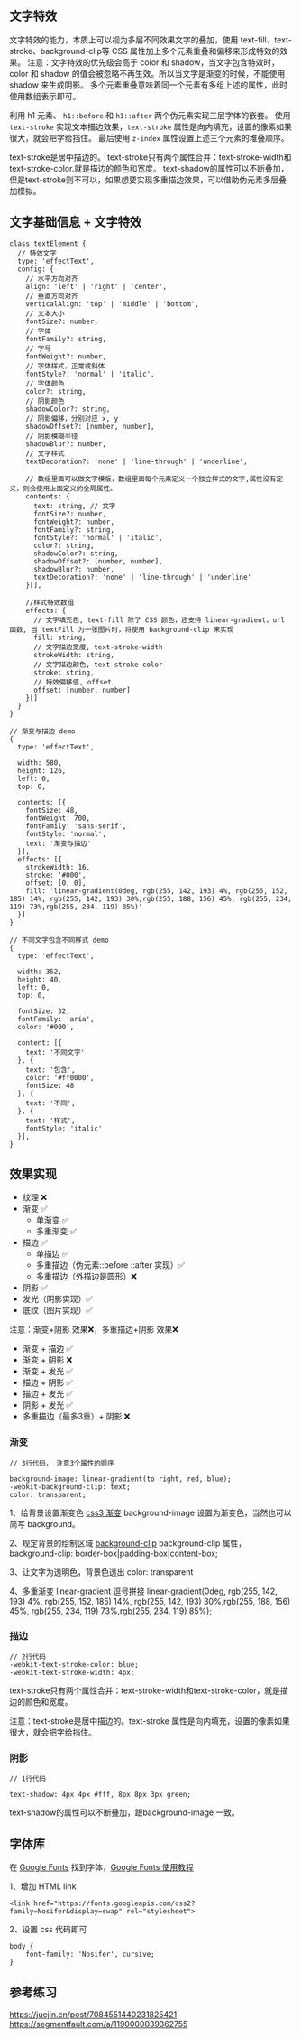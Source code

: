 

## 文字特效

文字特效的能力，本质上可以视为多层不同效果文字的叠加，使用 text-fill、text-stroke、background-clip等 CSS 属性加上多个元素重叠和偏移来形成特效的效果。
注意：文字特效的优先级会高于 color 和 shadow，当文字包含特效时，color 和 shadow 的值会被忽略不再生效。所以当文字是渐变的时候，不能使用 shadow 来生成阴影。
多个元素重叠意味着同一个元素有多组上述的属性，此时使用数组表示即可。


利用 h1 元素、 `h1::before` 和 `h1::after` 两个伪元素实现三层字体的嵌套。
使用 `text-stroke` 实现文本描边效果，`text-stroke` 属性是向内填充，设置的像素如果很大，就会把字给挡住。
最后使用 `z-index` 属性设置上述三个元素的堆叠顺序。

text-stroke是居中描边的。
text-stroke只有两个属性合并：text-stroke-width和text-stroke-color.就是描边的颜色和宽度。
text-shadow的属性可以不断叠加，但是text-stroke则不可以，如果想要实现多重描边效果，可以借助伪元素多层叠加模拟。


##  文字基础信息 + 文字特效

```
class textElement {
  // 特效文字
  type: 'effectText',
  config: {
    // 水平方向对齐
    align: 'left' | 'right' | 'center',
    // 垂直方向对齐
    verticalAlign: 'top' | 'middle' | 'bottom',
    // 文本大小
    fontSize?: number,
    // 字体
    fontFamily?: string,
    // 字号
    fontWeight?: number,
    // 字体样式，正常或斜体
    fontStyle?: 'normal' | 'italic',
    // 字体颜色
    color?: string,
    // 阴影颜色
    shadowColor?: string,
    // 阴影偏移，分别对应 x, y
    shadowOffset?: [number, number],
    // 阴影模糊半径
    shadowBlur?: number,
    // 文字样式
    textDecoration?: 'none' | 'line-through' | 'underline',
    
    // 数组里面可以做文字模版，数组里面每个元素定义一个独立样式的文字,属性没有定义，则会使用上面定义的全局属性。
    contents: {
      text: string, // 文字
      fontSize?: number,
      fontWeight?: number,
      fontFamily?: string,
      fontStyle?: 'normal' | 'italic',
      color?: string,
      shadowColor?: string,
      shadowOffset?: [number, number],
      shadowBlur?: number,
      textDecoration?: 'none' | 'line-through' | 'underline'
    }[],

    //样式特效数组
    effects: {
      // 文字填充色, text-fill 除了 CSS 颜色，还支持 linear-gradient，url 函数, 当 textFill 为一张图片时，将使用 background-clip 来实现
      fill: string,
      // 文字描边宽度, text-stroke-width
      strokeWidth: string,
      // 文字描边颜色, text-stroke-color
      stroke: string,
      // 特效偏移值, offset
      offset: [number, number]
    }[]
  }
}

// 渐变与描边 demo
{
  type: 'effectText',
​
  width: 580,
  height: 126,
  left: 0,
  top: 0,
​
  contents: [{
    fontSize: 48,
    fontWeight: 700,
    fontFamily: 'sans-serif',
    fontStyle: 'normal',
    text: '渐变与描边'
  }],
  effects: [{
    strokeWidth: 16,
    stroke: '#000',
    offset: [0, 0],
    fill: 'linear-gradient(0deg, rgb(255, 142, 193) 4%, rgb(255, 152, 185) 14%, rgb(255, 142, 193) 30%,rgb(255, 188, 156) 45%, rgb(255, 234, 119) 73%,rgb(255, 234, 119) 85%)'
  }]
}

// 不同文字包含不同样式 demo
{
  type: 'effectText',
​
  width: 352,
  height: 40,
  left: 0,
  top: 0,
​
  fontSize: 32,
  fontFamily: 'aria',
  color: '#000',
​
  content: [{
    text: '不同文字'
  }, {
    text: '包含',
    color: '#ff0000',
    fontSize: 48
  }, {
    text: '不同',
  }, {
    text: '样式',
    fontStyle: 'italic'
  }],
}
``` 

## 效果实现

- 纹理 ❌
- 渐变 ✅
  - 单渐变 ✅
  - 多重渐变 ✅
- 描边 ✅
  - 单描边 ✅
  - 多重描边（伪元素::before ::after 实现）✅
  - 多重描边（外描边是圆形）❌
- 阴影 ✅
- 发光（阴影实现）✅
- 底纹（图片实现）✅

注意：渐变+阴影 效果❌，多重描边+阴影 效果❌

- 渐变 + 描边 ✅
- 渐变 + 阴影 ❌
- 渐变 + 发光 ✅
- 描边 + 阴影 ✅
- 描边 + 发光 ✅
- 阴影 + 发光 ✅
- 多重描边（最多3重）+ 阴影 ❌

### 渐变

```
// 3行代码， 注意3个属性的顺序

background-image: linear-gradient(to right, red, blue);
-webkit-background-clip: text;
color: transparent;
```

1、给背景设置渐变色 [css3 渐变](https://www.runoob.com/css3/css3-gradients.html)
background-image 设置为渐变色，当然也可以简写 background。

2、规定背景的绘制区域 [background-clip](https://www.w3school.com.cn/cssref/pr_background-clip.asp)
background-clip 属性， background-clip: border-box|padding-box|content-box;

3、让文字为透明色，背景色透出
color: transparent

4、多重渐变 linear-gradient 逗号拼接
linear-gradient(0deg, rgb(255, 142, 193) 4%, rgb(255, 152, 185) 14%, rgb(255, 142, 193) 30%,rgb(255, 188, 156) 45%, rgb(255, 234, 119) 73%,rgb(255, 234, 119) 85%);

### 描边

```
// 2行代码
-webkit-text-stroke-color: blue;
-webkit-text-stroke-width: 4px;

```
text-stroke只有两个属性合并：text-stroke-width和text-stroke-color，就是描边的颜色和宽度。

注意：text-stroke是居中描边的。text-stroke 属性是向内填充，设置的像素如果很大，就会把字给挡住。

### 阴影

```
// 1行代码

text-shadow: 4px 4px #fff, 8px 8px 3px green;
```

text-shadow的属性可以不断叠加，跟background-image 一致。


## 字体库
在 [Google Fonts](https://fonts.google.com/) 找到字体，[Google Fonts 使用教程](https://www.zhihu.com/question/19578734)

1、增加 HTML link

```
<link href="https://fonts.googleapis.com/css2?family=Nosifer&display=swap" rel="stylesheet">
```

2、设置 css 代码即可

```
body {
    font-family: 'Nosifer', cursive;
}
```

## 参考练习

https://juejin.cn/post/7084551440231825421
https://segmentfault.com/a/1190000039362755